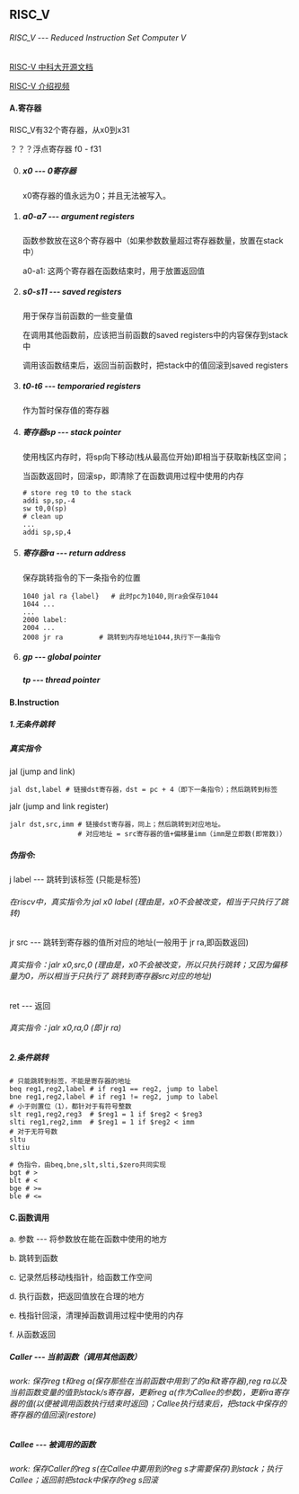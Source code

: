 ## RISC_V 

###### RISC_V --- Reduced Instruction Set Computer V

[RISC-V 中科大开源文档](http://staff.ustc.edu.cn/~llxx/cod/reference_books/RISC-V-Reader-Chinese-v2p12017.pdf)

[RISC-V 介绍视频](https://www.youtube.com/watch?v=lqh9AcrYzUM&list=PLDoI-XvXO0apCzwwwJGKn2p57tnhtSIIz&index=1)



#### A.寄存器

RISC_V有32个寄存器，从x0到x31

？？？浮点寄存器 f0 - f31

0. ##### x0 --- 0寄存器

   x0寄存器的值永远为0；并且无法被写入。

   

1. #####  a0-a7 --- argument registers

   函数参数放在这8个寄存器中（如果参数数量超过寄存器数量，放置在stack中）

   a0-a1: 这两个寄存器在函数结束时，用于放置返回值

   

2. ##### s0-s11 --- saved registers

   用于保存当前函数的一些变量值

   在调用其他函数前，应该把当前函数的saved registers中的内容保存到stack中

   调用该函数结束后，返回当前函数时，把stack中的值回滚到saved registers

   

3. ##### t0-t6 --- temporaried registers

   作为暂时保存值的寄存器

   

4. ##### 寄存器sp --- stack pointer

   使用栈区内存时，将sp向下移动(栈从最高位开始)即相当于获取新栈区空间；

   当函数返回时，回滚sp，即清除了在函数调用过程中使用的内存

   ```assembly
   # store reg t0 to the stack
   addi sp,sp,-4
   sw t0,0(sp)
   # clean up
   ...
   addi sp,sp,4
   ```

   

5. ##### 寄存器ra --- return address

   保存跳转指令的下一条指令的位置

   ```assembly
   1040 jal ra {label}   # 此时pc为1040,则ra会保存1044
   1044 ...
   ...
   2000 label:
   2004	...
   2008	jr ra		  # 跳转到内存地址1044,执行下一条指令
   ```

   

6. ##### gp --- global pointer

   ##### tp --- thread pointer

   

#### B.Instruction

##### 1.无条件跳转

##### 真实指令

jal  (jump and link)

```assembly
jal dst,label # 链接dst寄存器，dst = pc + 4（即下一条指令）；然后跳转到标签
```

jalr (jump and link register)

```assembly
jalr dst,src,imm # 链接dst寄存器，同上；然后跳转到对应地址。
				 # 对应地址 = src寄存器的值+偏移量imm（imm是立即数(即常数)）
```

##### 伪指令: 

j label --- 跳转到该标签 (只能是标签)

###### 		在riscv中，真实指令为 jal x0 label (理由是，x0不会被改变，相当于只执行了跳转)

jr src  --- 跳转到寄存器的值所对应的地址(一般用于 jr ra,即函数返回)

######  		真实指令：jalr x0,src,0 (理由是，x0不会被改变，所以只执行跳转；又因为偏移量为0，所以相当于只执行了 跳转到寄存器src对应的地址)

ret      --- 返回

###### 		 真实指令：jalr x0,ra,0 (即 jr ra)



##### 2.条件跳转

```assembly
# 只能跳转到标签，不能是寄存器的地址
beq reg1,reg2,label # if reg1 == reg2, jump to label
bne reg1,reg2,label # if reg1 != reg2, jump to label
# 小于则置位（1），都针对于有符号整数
slt reg1,reg2,reg3  # $reg1 = 1 if $reg2 < $reg3
slti reg1,reg2,imm  # $reg1 = 1 if $reg2 < imm
# 对于无符号数
sltu
sltiu

# 伪指令，由beq,bne,slt,slti,$zero共同实现
bgt # >
blt # <
bge # >=
ble # <=
```



#### C.函数调用

a. 参数 --- 将参数放在能在函数中使用的地方

b. 跳转到函数

c. 记录然后移动栈指针，给函数工作空间

d. 执行函数，把返回值放在合理的地方

e. 栈指针回滚，清理掉函数调用过程中使用的内存

f.  从函数返回

##### Caller --- 当前函数（调用其他函数）

###### 	work: 保存reg t和reg a(保存那些在当前函数中用到了的a和t寄存器),reg ra以及当前函数变量的值到stack/s寄存器，更新reg a(作为Callee的参数)，更新ra寄存器的值(以便被调用函数执行结束时返回)；Callee执行结束后，把stack中保存的寄存器的值回滚(restore)

##### Callee --- 被调用的函数

###### 	work: 保存Caller的reg s(在Callee中要用到的reg s才需要保存)到stack；执行Callee；返回前把stack中保存的reg s回滚











